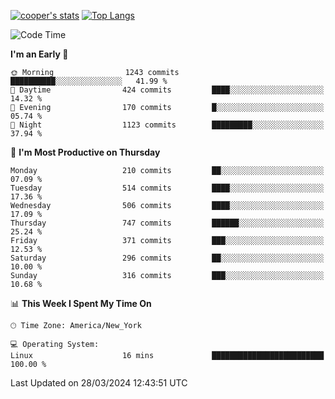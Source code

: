 [![cooper's stats](https://github-readme-stats-dwoluvhms-coopjz.vercel.app/api?username=coopjz&count_private=true)](https://github.com/coopjz/github-readme-stats)
[![Top Langs](https://github-readme-stats-dwoluvhms-coopjz.vercel.app/api/top-langs/?username=coopjz&count_private=true&langs_count=8&layout=compact)](https://github.com/coopjz/github-readme-stats)
<!--START_SECTION:waka-->
![Code Time](http://img.shields.io/badge/Code%20Time-1%20hr%2030%20mins-blue)

**I'm an Early 🐤** 

```text
🌞 Morning                1243 commits        ██████████░░░░░░░░░░░░░░░   41.99 % 
🌆 Daytime                424 commits         ████░░░░░░░░░░░░░░░░░░░░░   14.32 % 
🌃 Evening                170 commits         █░░░░░░░░░░░░░░░░░░░░░░░░   05.74 % 
🌙 Night                  1123 commits        █████████░░░░░░░░░░░░░░░░   37.94 % 
```
📅 **I'm Most Productive on Thursday** 

```text
Monday                   210 commits         ██░░░░░░░░░░░░░░░░░░░░░░░   07.09 % 
Tuesday                  514 commits         ████░░░░░░░░░░░░░░░░░░░░░   17.36 % 
Wednesday                506 commits         ████░░░░░░░░░░░░░░░░░░░░░   17.09 % 
Thursday                 747 commits         ██████░░░░░░░░░░░░░░░░░░░   25.24 % 
Friday                   371 commits         ███░░░░░░░░░░░░░░░░░░░░░░   12.53 % 
Saturday                 296 commits         ██░░░░░░░░░░░░░░░░░░░░░░░   10.00 % 
Sunday                   316 commits         ███░░░░░░░░░░░░░░░░░░░░░░   10.68 % 
```


📊 **This Week I Spent My Time On** 

```text
🕑︎ Time Zone: America/New_York

💻 Operating System: 
Linux                    16 mins             █████████████████████████   100.00 % 
```


 Last Updated on 28/03/2024 12:43:51 UTC
<!--END_SECTION:waka-->
